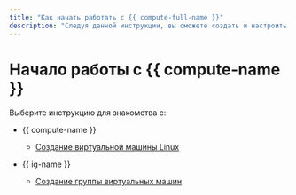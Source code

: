 ```yaml
---
title: "Как начать работать с {{ compute-full-name }}"
description: "Следуя данной инструкции, вы сможете создать и настроить виртуальную машину или группу ВМ."
---
```


# Начало работы с {{ compute-name }}

Выберите инструкцию для знакомства с:

* {{ compute-name }}

    * [Создание виртуальной машины Linux](quick-create-linux.md)

* {{ ig-name }}

    * [Создание группы виртуальных машин](ig.md)